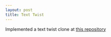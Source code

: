 ```yaml
---
layout: post
title: Text Twist
---
```

Implemented a text twist clone at [this repository](https://github.com/vdsc/text-twist)
